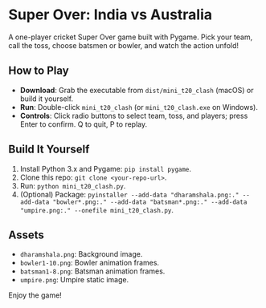# Super Over: India vs Australia

A one-player cricket Super Over game built with Pygame. Pick your team, call the toss, choose batsmen or bowler, and watch the action unfold!

## How to Play
- **Download**: Grab the executable from `dist/mini_t20_clash` (macOS) or build it yourself.
- **Run**: Double-click `mini_t20_clash` (or `mini_t20_clash.exe` on Windows).
- **Controls**: Click radio buttons to select team, toss, and players; press Enter to confirm. Q to quit, P to replay.

## Build It Yourself
1. Install Python 3.x and Pygame: `pip install pygame`.
2. Clone this repo: `git clone <your-repo-url>`.
3. Run: `python mini_t20_clash.py`.
4. (Optional) Package: `pyinstaller --add-data "dharamshala.png:." --add-data "bowler*.png:." --add-data "batsman*.png:." --add-data "umpire.png:." --onefile mini_t20_clash.py`.

## Assets
- `dharamshala.png`: Background image.
- `bowler1-10.png`: Bowler animation frames.
- `batsman1-8.png`: Batsman animation frames.
- `umpire.png`: Umpire static image.

Enjoy the game!
